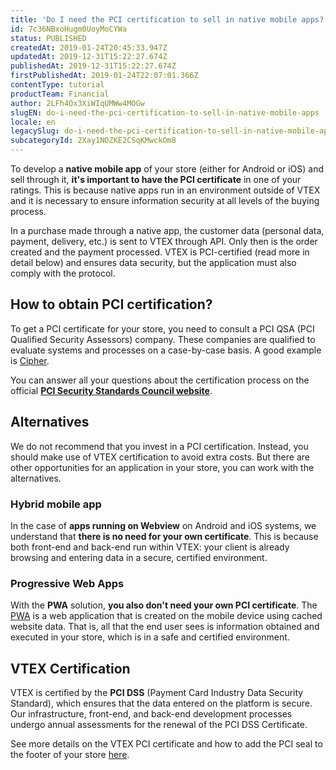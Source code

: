 ```yaml
---
title: 'Do I need the PCI certification to sell in native mobile apps?'
id: 7c36NBxoHugm0UoyMoCYWa
status: PUBLISHED
createdAt: 2019-01-24T20:45:33.947Z
updatedAt: 2019-12-31T15:22:27.674Z
publishedAt: 2019-12-31T15:22:27.674Z
firstPublishedAt: 2019-01-24T22:07:01.366Z
contentType: tutorial
productTeam: Financial
author: 2LFh4Ox3XiWIqUMWw4MOGw
slugEN: do-i-need-the-pci-certification-to-sell-in-native-mobile-apps
locale: en
legacySlug: do-i-need-the-pci-certification-to-sell-in-native-mobile-apps
subcategoryId: 2Xay1NOZKE2CSqKMwckOm8
---
```


To develop a __native mobile app__ of your store (either for Android or iOS) and sell through it, __it's important to have the PCI certificate__ in one of your ratings. This is because native apps run in an environment outside of VTEX and it is necessary to ensure information security at all levels of the buying process.

In a purchase made through a native app, the customer data (personal data, payment, delivery, etc.) is sent to VTEX through API. Only then is the order created and the payment processed. VTEX is PCI-certified (read more in detail below) and ensures data security, but the application must also comply with the protocol.


## How to obtain PCI certification?

To get a PCI certificate for your store, you need to consult a PCI QSA (PCI Qualified Security Assessors) company. These companies are qualified to evaluate systems and processes on a case-by-case basis. A good example is [Cipher](https://cipher.com/br/avaliacao-consultoria-pci-qsa-asv/).

You can answer all your questions about the certification process on the official __[PCI Security Standards Council website](https://pt.pcisecuritystandards.org/index.php)__.


## Alternatives

We do not recommend that you invest in a PCI certification. Instead, you should make use of VTEX certification to avoid extra costs. But there are other opportunities for an application in your store, you can work with the alternatives.

### Hybrid mobile app

In the case of __apps running on Webview__ on Android and iOS systems, we understand that __there is no need for your own certificate__. This is because both front-end and back-end run within VTEX: your client is already browsing and entering data in a secure, certified environment.

### Progressive Web Apps

With the __PWA__ solution, __you also don't need your own PCI certificate__. The [PWA](/tutorial/como-transformar-o-site-da-minha-loja-em-um-pwa?locale=en) is a web application that is created on the mobile device using cached website data. That is, all that the end user sees is information obtained and executed in your store, which is in a safe and certified environment.


## VTEX Certification

VTEX is certified by the __PCI DSS__ (Payment Card Industry Data Security Standard), which ensures that the data entered on the platform is secure. Our infrastructure, front-end, and back-end development processes undergo annual assessments for the renewal of the PCI DSS Certificate.

See more details on the VTEX PCI certificate and how to add the PCI seal to the footer of your store [here](/tutorial/como-adicionar-o-selo-pci-ssc-a-minha-loja?locale=en).

